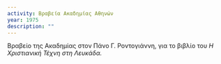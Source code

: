 ```yaml
---
activity: Βραβεία Ακαδημίας Αθηνών
year: 1975
description: ""
---
```

Βραβείο της Ακαδημίας στον Πάνο Γ. Ροντογιάννη, για το βιβλίο του *Η Χριστιανική Τέχνη στη Λευκάδα.*

